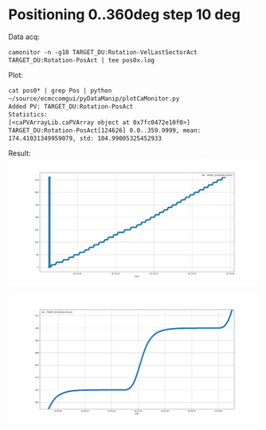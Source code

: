 # Positioning 0..360deg step 10 deg

Data acq:
```
camonitor -n -g10 TARGET_DU:Rotation-VelLastSectorAct TARGET_DU:Rotation-PosAct | tee pos0x.log
```


Plot:

```
cat pos0* | grep Pos | python ~/source/ecmccomgui/pyDataManip/plotCaMonitor.py 
Added PV: TARGET_DU:Rotation-PosAct
Statistics: 
[<caPVArrayLib.caPVArray object at 0x7fc0472e10f0>]
TARGET_DU:Rotation-PosAct[124626] 0.0..359.9999, mean: 174.41031349959079, std: 104.99005325452933
```
Result:
![Pos](position.png)

![zoom](position_zoom.png)

